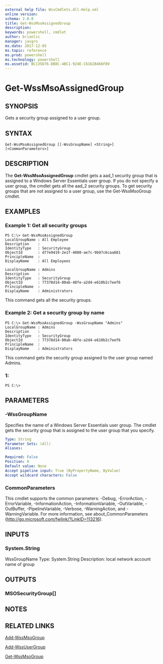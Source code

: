 ```yaml
---
external help file: WssCmdlets.dll-Help.xml
online version: 
schema: 2.0.0
title: Get-WssMsoAssignedGroup
description: 
keywords: powershell, cmdlet
author: brianlic
manager: jasgro
ms.date: 2017-12-05
ms.topic: reference
ms.prod: powershell
ms.technology: powershell
ms.assetid: BC135D76-DB8C-4BC1-924E-C6162B466F89
---
```


# Get-WssMsoAssignedGroup

## SYNOPSIS
Gets a security group assigned to a user group.

## SYNTAX

```
Get-WssMsoAssignedGroup [[-WssGroupName] <String>] [<CommonParameters>]
```

## DESCRIPTION
The **Get-WssMsoAssignedGroup** cmdlet gets a aad_1 security group that is assigned to a Windows Server Essentials user group.
If you do not specify a user group, the cmdlet gets all the aad_2 security groups.
To get security groups that are not assigned to a user group, use the Get-WssMsoGroup cmdlet.

## EXAMPLES

### Example 1: Get all security groups
```
PS C:\> Get-WssMsoAssignedGroup
LocalGroupName : All Employee
Description    :
IdentityType   : SecurityGroup
ObjectId       : d77e9419-2e1f-4080-ae7c-9b97c6caa681
PrincipleName  :
DisplayName    : All Employees

LocalGroupName : Admins
Description    :
IdentityType   : SecurityGroup
ObjectId       : 77378d14-80ab-48fe-a2d4-e610b2c7eef6
PrincipleName  :
DisplayName    : Administrators
```

This command gets all the security groups.

### Example 2: Get a security group by name
```
PS C:\> Get-WssMsoAssignedGroup -WssGroupName "Admins"
LocalGroupName : Admins
Description    :
IdentityType   : SecurityGroup
ObjectId       : 77378d14-80ab-48fe-a2d4-e610b2c7eef6
PrincipleName  :
DisplayName    : Administrators
```

This command gets the security group assigned to the user group named Admins.

### 1:
```
PS C:\>
```

## PARAMETERS

### -WssGroupName
Specifies the name of a Windows Server Essentials user group.
The cmdlet gets the security group that is assigned to the user group that you specify.

```yaml
Type: String
Parameter Sets: (All)
Aliases: 

Required: False
Position: 0
Default value: None
Accept pipeline input: True (ByPropertyName, ByValue)
Accept wildcard characters: False
```

### CommonParameters
This cmdlet supports the common parameters: -Debug, -ErrorAction, -ErrorVariable, -InformationAction, -InformationVariable, -OutVariable, -OutBuffer, -PipelineVariable, -Verbose, -WarningAction, and -WarningVariable. For more information, see about_CommonParameters (http://go.microsoft.com/fwlink/?LinkID=113216).

## INPUTS

### System.String
WssGroupName
Type: System.String
Description: local network account name of group

## OUTPUTS

### MSOSecurityGroup[]

## NOTES

## RELATED LINKS

[Add-WssMsoGroup](./Add-WssMsoGroup.md)

[Add-WssUserGroup](./Add-WssUserGroup.md)

[Get-WssMsoGroup](./Get-WssMsoGroup.md)

